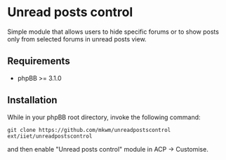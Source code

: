 # Unread posts control

Simple module that allows users to hide specific forums or to show posts only from selected forums in unread posts view.

## Requirements

* phpBB >= 3.1.0

## Installation

While in your phpBB root directory, invoke the following command:

    git clone https://github.com/mkwm/unreadpostscontrol ext/iiet/unreadpostscontrol

and then enable "Unread posts control" module in ACP -> Customise.
